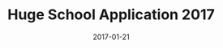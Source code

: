 ---
title: "Huge School Application 2017"
excerpt: "Video application for Huge Experience Design School 2017."
category: "YouTube"
date: 2017-01-21
link: https://www.youtube.com/watch?v=Lo8WQR-B89I
header:
  image: https://i.ytimg.com/vi/Lo8WQR-B89I/0.jpg?time=1489612144879
---